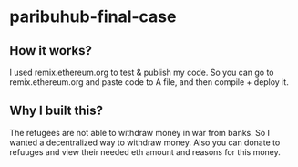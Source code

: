 # paribuhub-final-case

## How it works?
I used remix.ethereum.org to test & publish my code. So you can go to remix.ethereum.org and paste code to A file, and then compile + deploy it.

## Why I built this?
The refugees are not able to withdraw money in war from banks. So I wanted a decentralized way to withdraw money. Also you can donate to refuuges and view their needed eth amount and reasons for this money.
